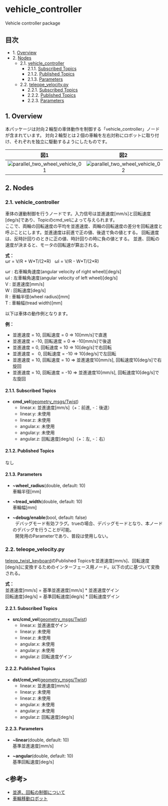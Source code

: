 # vehicle_controller
Vehicle controller package

## 目次  
- 1.&nbsp;[Overview](#1-overview)  
- 2.&nbsp;[Nodes](#2-nodes)  
  - 2.1.&nbsp;[vehicle_controller](#21-vehicle_controller)  
    - 2.1.1.&nbsp;[Subscribed Topics](#211-subscribed-topics)  
    - 2.1.2.&nbsp;[Published Topics](#212-published-topics)  
    - 2.1.3.&nbsp;[Parameters](#213-parameters)  
  - 2.2.&nbsp;[teleope_velocity.py](#22-teleope_velocitypy)  
    - 2.2.1.&nbsp;[Subscribed Topics](#221-subscribed-topics)  
    - 2.2.2.&nbsp;[Published Topics](#222-published-topics)  
    - 2.2.3.&nbsp;[Parameters](#223-parameters)  

        
## 1. Overview
本パッケージは対向２輪型の車体動作を制御する「vehicle_controller」ノードが含まれています。
対向２輪型とは２個の車輪を左右対称にロボットに取り付け、それぞれを独立に駆動するようにしたものです。

|図1|図2|
|:--:|:--:|
|![parallel_two_wheel_vehicle_01](https://farm5.staticflickr.com/4275/34410303220_19fae79e7f_b.jpg)|![parallel_two_wheel_vehicle_02](https://farm5.staticflickr.com/4166/33986938193_790790a94e_b.jpg)|

## 2. Nodes
### 2.1. vehicle_controller
車体の運動制御を行うノードです。入力信号は並進速度[mm/s]と回転速度[deg/s]であり、Topicのcmd_velによって与えられます。  
ここで、両輪の回転速度の平均を並進速度、両輪の回転速度の差分を回転速度と呼ぶことにします。並進速度は前進で正の値、後退で負の値とする。
回転速度は、反時計回りのときに正の値、時計回りの時に負の値とする。
並進、回転の速度が決まると、モータの回転速が算出される。

__式：__  
ωr = V/R + W\*T/(2\*R)  
ωl = V/R - W\*T/(2\*R)  

ωr : 右車輪角速度(angular velocity of right wheel)[deg/s]  
ωl : 左車輪角速度(angular velocity of left wheel)[deg/s]  
V  : 並進速度[mm/s]  
W  : 回転速度[deg/s]  
R  : 車輪半径(wheel radius)[mm]  
T  : 車輪幅(tread width)[mm]  

以下は車体の動作例となります。  

__例：__  
- 並進速度 =  10, 回転速度 =   0 ⇒  10[mm/s]で直進  
- 並進速度 = -10, 回転速度 =   0 ⇒ -10[mm/s]で後退  
- 並進速度 =   0, 回転速度 =  10 ⇒  10[deg/s]で右回転  
- 並進速度 =   0, 回転速度 = -10 ⇒  10[deg/s]で左回転  
- 並進速度 =  10, 回転速度 =  10 ⇒ 並進速度10[mm/s], 回転速度10[deg/s]で右旋回  
- 並進速度 =  10, 回転速度 = -10 ⇒ 並進速度10[mm/s], 回転速度10[deg/s]で左旋回  

#### 2.1.1. Subscribed Topics
- __cmd_vel__([geometry_msgs/Twist](http://docs.ros.org/api/geometry_msgs/html/msg/Twist.html))  
  - linear.x: 並進速度[mm/s]（+：前進, -：後退）
  - linear.y: 未使用
  - linear.z: 未使用
  - angular.x: 未使用
  - angular.y: 未使用
  - angular.z: 回転速度[deg/s]（+：左, -：右）
  
#### 2.1.2. Published Topics
  なし
#### 2.1.3. Parameters
- __~wheel_radius__(double, default: 10)  
   車輪半径[mm]

- __~tread_width__(double, default: 10)  
   車輪幅[mm]

- __~debug/enable__(bool, default: false)  
   デバッグモード有効フラグ。trueの場合、デバッグモードとなり、本ノードのデバッグを行うことが可能。  
   開発用のParameterであり、普段は使用しない。

### 2.2. teleope_velocity.py
[teleop_twist_keyboard](http://wiki.ros.org/teleop_twist_keyboard)のPublished Topicsを並進速度[mm/s]、回転速度[deg/s]に変換するためのインターフェース用ノード。以下の式に基づいて変換される。

__式：__  
並進速度[mm/s] = 基準並進速度[mm/s] \* 並進速度ゲイン  
回転速度[deg/s] = 基準回転速度[deg/s] \* 回転速度ゲイン  

#### 2.2.1. Subscribed Topics
- __src/cmd_vel__([geometry_msgs/Twist](http://docs.ros.org/api/geometry_msgs/html/msg/Twist.html))  
  - linear.x: 並進速度ゲイン
  - linear.y: 未使用
  - linear.z: 未使用
  - angular.x: 未使用
  - angular.y: 未使用
  - angular.z: 回転速度ゲイン

#### 2.2.2. Published Topics
- __dst/cmd_vel__([geometry_msgs/Twist](http://docs.ros.org/api/geometry_msgs/html/msg/Twist.html))  
  - linear.x: 並進速度[mm/s]
  - linear.y: 未使用
  - linear.z: 未使用
  - angular.x: 未使用
  - angular.y: 未使用
  - angular.z: 回転速度[deg/s]

#### 2.2.3. Parameters
- __~linear__(double, default: 10)  
   基準並進速度[mm/s]

- __~angular__(double, default: 10)  
   基準回転速度[deg/s]

## <参考>
- [並進、回転の制御について](https://hyakuren-soft.fogbugz.com/?W46)  
- [車輪移動ロボット](http://www.mech.tohoku-gakuin.ac.jp/rde/contents/course/robotics/wheelrobot.html)
